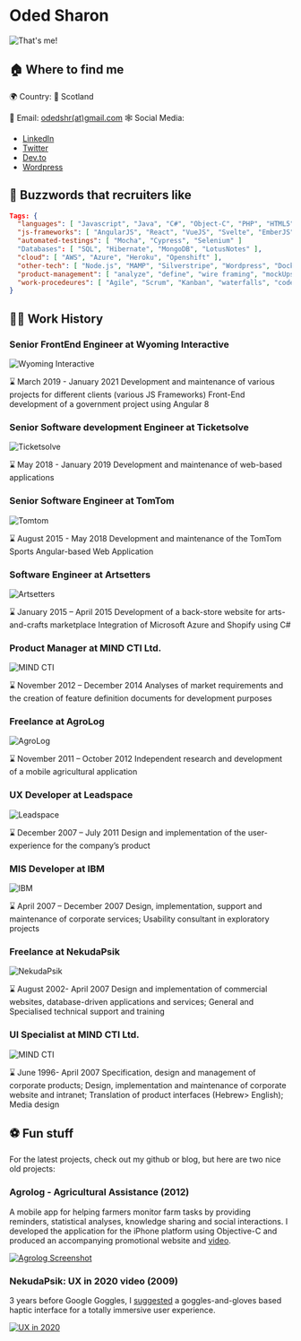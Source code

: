 # Oded Sharon

![That's me!](https://github.com/odedshr/odedshr/blob/main/images/profile-pic.jpg)

## 🏠 Where to find me

🌍  Country: 🏴󠁧󠁢󠁳󠁣󠁴󠁿  Scotland

📧   Email: [odedshr(at)gmail.com](mailto:odedshr-at-gmail.com)
🕸  Social Media:

- [LinkedIn](https://www.linkedin.com/in/oded-sharon-050b151/)
- [Twitter](https://twitter.com/odedshr)
- [Dev.to](https://dev.to/odedshr)
- [Wordpress](https://theodev.wordpress.com/)

## 🐝  Buzzwords that recruiters like
```json
Tags: {
  "languages": [ "Javascript", "Java", "C#", "Object-C", "PHP", "HTML5", "CSS3" ],
  "js-frameworks": [ "AngularJS", "React", "VueJS", "Svelte", "EmberJS" ],
  "automated-testings": [ "Mocha", "Cypress", "Selenium" ]
  "Databases": [ "SQL", "Hibernate", "MongoDB", "LotusNotes" ],
  "cloud": [ "AWS", "Azure", "Heroku", "Openshift" ],
  "other-tech": [ "Node.js", "MAMP", "Silverstripe", "Wordpress", "Dockers" ],
  "product-management": [ "analyze", "define", "wire framing", "mockUps", "proo-of-concept", "demos", "presentations" ],
  "work-procedeures": [ "Agile", "Scrum", "Kanban", "waterfalls", "code-peer-reviews" ]
}
```

## 🧑‍💻 Work History

### Senior FrontEnd Engineer at **Wyoming Interactive**

![Wyoming Interactive](https://github.com/odedshr/odedshr/blob/main/images/wyoming.jpg)

⌛️ March 2019 - January 2021
Development and maintenance of various projects for different clients (various JS Frameworks)
Front-End development of a government project using Angular 8

### Senior Software development Engineer at **Ticketsolve**

![Ticketsolve](https://github.com/odedshr/odedshr/blob/main/images/ticketsolve.jpg)

⌛️ May 2018 - January 2019
Development and maintenance of web-based applications


### Senior Software Engineer at **TomTom**

![Tomtom](https://github.com/odedshr/odedshr/blob/main/images/tomtom.jpg)

⌛️ August 2015 - May 2018
Development and maintenance of the TomTom Sports Angular-based Web Application


### Software Engineer at **Artsetters** 

![Artsetters](https://github.com/odedshr/odedshr/blob/main/images/artsetters.jpg)

⌛️ January 2015 – April 2015
Development of a back-store website for arts-and-crafts marketplace
Integration of Microsoft Azure and Shopify using C#


### Product Manager at **MIND CTI Ltd.**

![MIND CTI](https://github.com/odedshr/odedshr/blob/main/images/mind.jpg)

⌛️ November 2012 – December 2014
Analyses of market requirements and the creation of feature definition documents for development purposes


### Freelance  at **AgroLog**

![AgroLog](https://github.com/odedshr/odedshr/blob/main/images/agrolog.jpg)

⌛️ November 2011 – October 2012
Independent research and development of a mobile agricultural application

### UX Developer at **Leadspace**

![Leadspace](https://github.com/odedshr/odedshr/blob/main/images/leadspace.jpg)

⌛️ December 2007 – July 2011
Design and implementation of the user-experience for the company’s product

### MIS Developer at **IBM**

![IBM](https://github.com/odedshr/odedshr/blob/main/images/ibm.jpg)

⌛️ April 2007 – December 2007
Design, implementation, support and maintenance of corporate services;
Usability consultant in exploratory projects

### Freelance at **NekudaPsik**

![NekudaPsik](https://github.com/odedshr/odedshr/blob/main/images/nekudapsik.jpg)

⌛️ August 2002- April 2007
Design and implementation of commercial websites, database-driven applications and services;
General and Specialised technical support and training 


### UI Specialist at **MIND CTI Ltd.**

![MIND CTI](https://github.com/odedshr/odedshr/blob/main/images/mind.jpg)

⌛️ June 1996- April 2007
Specification, design and management of corporate products;
Design, implementation and maintenance of corporate website and intranet;
Translation of product interfaces (Hebrew> English);
Media design
## ⚽️ Fun stuff

For the latest projects, check out my github or blog, but here are two nice old projects:

### Agrolog - Agricultural Assistance (2012)

A mobile app for helping farmers monitor farm tasks by providing reminders, statistical analyses, knowledge sharing and social interactions.
I developed the application for the iPhone platform using Objective-C and produced an accompanying promotional website and [video](http://tinyurl.com/agrolog).

[![Agrolog Screenshot](https://github.com/odedshr/odedshr/blob/main/images/agrolog-screenshot.jpg)](https://vimeo.com/48858975 "UX in 2020")

### NekudaPsik: UX in 2020 video (2009)

3 years before Google Goggles, I [suggested](http://tinyurl.com/ux2020) a goggles-and-gloves based haptic interface for a totally immersive user experience.

[![UX in 2020](https://github.com/odedshr/odedshr/blob/main/images/ux-2020.jpg)](https://www.youtube.com/watch?v=dFQKqfgVeR8 "UX in 2020")
